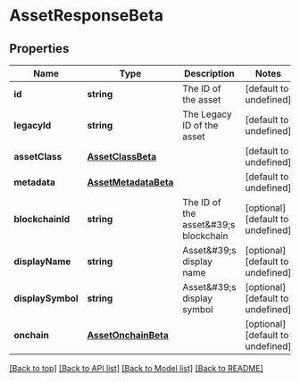 # AssetResponseBeta

## Properties

|Name | Type | Description | Notes|
|------------ | ------------- | ------------- | -------------|
|**id** | **string** | The ID of the asset | [default to undefined]|
|**legacyId** | **string** | The Legacy ID of the asset | [default to undefined]|
|**assetClass** | [**AssetClassBeta**](AssetClassBeta.md) |  | [default to undefined]|
|**metadata** | [**AssetMetadataBeta**](AssetMetadataBeta.md) |  | [default to undefined]|
|**blockchainId** | **string** | The ID of the asset\&#39;s blockchain | [optional] [default to undefined]|
|**displayName** | **string** | Asset\&#39;s display name | [optional] [default to undefined]|
|**displaySymbol** | **string** | Asset\&#39;s display symbol | [optional] [default to undefined]|
|**onchain** | [**AssetOnchainBeta**](AssetOnchainBeta.md) |  | [optional] [default to undefined]|




[[Back to top]](#) [[Back to API list]](../../README.md#documentation-for-api-endpoints) [[Back to Model list]](../../README.md#documentation-for-models) [[Back to README]](../../README.md)
